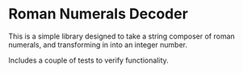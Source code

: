 # Roman Numerals Decoder

This is a simple library designed to take a string composer of roman numerals,
and transforming in into an integer number.

Includes a couple of tests to verify functionality.